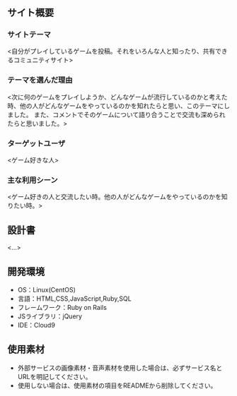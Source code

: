 # <Game Circle>

## サイト概要
### サイトテーマ
<自分がプレイしているゲームを投稿。それをいろんな人と知ったり、共有できるコミュニティサイト>

### テーマを選んだ理由
<次に何のゲームをプレイしようか、どんなゲームが流行しているのかと考えた時、他の人がどんなゲームをやっているのかを知れたらと思い、このテーマにしました。
また、コメントでそのゲームについて語り合うことで交流も深められたらと思いました。>

### ターゲットユーザ
<ゲーム好きな人>

### 主な利用シーン
<ゲーム好きの人と交流したい時。他の人がどんなゲームをやっているのかを知りたい時。>

## 設計書
<...>

## 開発環境
- OS：Linux(CentOS)
- 言語：HTML,CSS,JavaScript,Ruby,SQL
- フレームワーク：Ruby on Rails
- JSライブラリ：jQuery
- IDE：Cloud9

## 使用素材
- 外部サービスの画像素材・音声素材を使用した場合は、必ずサービス名とURLを明記してください。
- 使用しない場合は、使用素材の項目をREADMEから削除してください。
